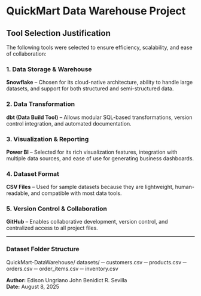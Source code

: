 # QuickMart Data Warehouse Project

## Tool Selection Justification

The following tools were selected to ensure efficiency, scalability, and ease of collaboration:

### 1. Data Storage & Warehouse
**Snowflake** – Chosen for its cloud-native architecture, ability to handle large datasets, and support for both structured and semi-structured data.

### 2. Data Transformation
**dbt (Data Build Tool)** – Allows modular SQL-based transformations, version control integration, and automated documentation.

### 3. Visualization & Reporting
**Power BI** – Selected for its rich visualization features, integration with multiple data sources, and ease of use for generating business dashboards.

### 4. Dataset Format
**CSV Files** – Used for sample datasets because they are lightweight, human-readable, and compatible with most data tools.

### 5. Version Control & Collaboration
**GitHub** – Enables collaborative development, version control, and centralized access to all project files.

---

### Dataset Folder Structure

QuickMart-DataWarehouse/ datasets/
                        ─ customers.csv
                        ─ products.csv
                        ─ orders.csv
                        ─ order_items.csv
                        ─ inventory.csv

**Author:** Edison Ungriano 
            John Benidict R. Sevilla  
**Date:** August 8, 2025

